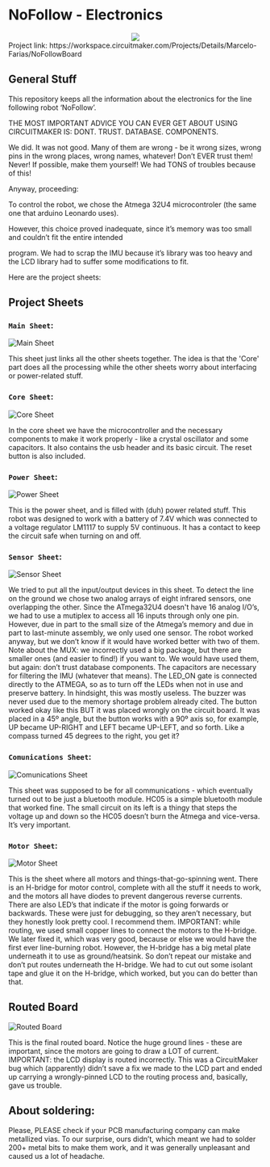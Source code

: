 # NoFollow - Electronics

<div style="text-align:center"><img src ="http://i.giphy.com/EJ3tXBzfkZKDu.gif" /></div>
Project link:
https://workspace.circuitmaker.com/Projects/Details/Marcelo-Farias/NoFollowBoard

## General Stuff

This repository keeps all the information about the electronics for the line following robot ‘NoFollow’.

THE MOST IMPORTANT ADVICE YOU CAN EVER GET ABOUT USING CIRCUITMAKER IS:
DONT. TRUST. DATABASE. COMPONENTS.

We did. It was not good.
Many of them are wrong - be it wrong sizes, wrong pins in the wrong places, wrong names, whatever! Don’t EVER 
trust them! Never! If possible, make them yourself! We had TONS of troubles because of this!

Anyway, proceeding:

To control the robot, we chose the Atmega 32U4 microcontroler (the same one that arduino Leonardo uses). 

However, this choice proved inadequate, since it’s memory was too small and couldn’t fit the entire intended 

program. We had to scrap the IMU because it’s library was too heavy and the LCD library had to suffer some
modifications to fit.

Here are the project sheets:

## Project Sheets

### `Main Sheet`:

![Main Sheet](https://s3.postimg.org/jhgaha7dv/Main.jpg)

  This sheet just links all the other sheets together. The idea is that the 'Core' part does all the processing while
the other sheets worry about interfacing or power-related stuff.

### `Core Sheet`: 

![Core Sheet](https://s3.postimg.org/gtqu6xecj/Core.jpg)

  In the core sheet we have the microcontroller and the necessary components to make it work properly - like a 
crystal oscillator and some capacitors. It also contains the usb header and its basic circuit.
The reset button is also included.

### `Power Sheet`:

![Power Sheet](https://s3.postimg.org/cbojetyar/Power.jpg)

  This is the power sheet, and is filled with (duh) power related stuff.
This robot was designed to work with a battery of 7.4V which was connected to a voltage regulator LM1117 to 
supply 5V continuous. It has a contact to keep the circuit safe when turning on and off.

### `Sensor Sheet`:

![Sensor Sheet](https://s3.postimg.org/jqdv77k6b/Sensors.jpg)

  We tried to put all the input/output devices in this sheet.
To detect the line on the ground we chose two analog arrays of eight infrared sensors, one overlapping the
other. Since the ATmega32U4 doesn't have 16 analog I/O’s, we had to use a mutiplex to access all 16 inputs
through only one pin.
  However, due in part to the small size of the Atmega’s memory and due in part to last-minute assembly, we only 
used one sensor. The robot worked anyway, but we don’t know if it would have worked better with two of them.
  Note about the MUX: we incorrectly used a big package, but there are smaller ones (and easier to find!) if you 
want to. We would have used them, but again: don’t trust database components.
  The capacitors are necessary for filtering the IMU (whatever that means).
  The LED_ON gate is connected directly to the ATMEGA, so as to turn off the LEDs when not in use and preserve 
battery. In hindsight, this was mostly useless.
  The buzzer was never used due to the memory shortage problem already cited.
  The button worked okay like this BUT it was placed wrongly on the circuit board. It was placed in a 45º angle, 
but the button works with a 90º axis so, for example, UP became UP-RIGHT and LEFT became UP-LEFT, and so forth. 
Like a compass turned 45 degrees to the right, you get it?

### `Comunications Sheet`:

![Comunications Sheet](https://s3.postimg.org/cw3khirj7/Communication.jpg)

  This sheet was supposed to be for all communications - which eventually turned out to be just a bluetooth 
module.
  HC05 is a simple bluetooth module that worked fine. The small circuit on its left is a thingy that steps the 
voltage up and down so the HC05 doesn’t burn the Atmega and vice-versa. It’s very important.

### `Motor Sheet`:
![Motor Sheet](https://s3.postimg.org/usiy5ne8z/Motors.jpg)

  This is the sheet where all motors and things-that-go-spinning went.
There is an H-bridge for motor control, complete with all the stuff it needs to work, and the motors all have 
diodes to prevent dangerous reverse currents. 
  There are also LED’s that indicate if the motor is going forwards or backwards. These were just for debugging, 
so they aren’t necessary, but they honestly look pretty cool. I recommend them.
IMPORTANT: while routing, we used small copper lines to connect the motors to the H-bridge. We later fixed it, 
which was very good, because or else we would have the first ever line-burning robot.
  However, the H-bridge has a big metal plate underneath it to use as ground/heatsink. So don’t repeat our
mistake and don’t put routes underneath the H-bridge. We had to cut out some isolant tape and glue it on the 
H-bridge, which worked, but you can do better than that.

## Routed Board
![Routed Board](https://s3.postimg.org/6b29t1ivn/pcb.jpg)

This is the final routed board. Notice the huge ground lines - these are important, since the motors are going 
to draw a LOT of current. 
  IMPORTANT: the LCD display is routed incorrectly. This was a CircuitMaker bug which (apparently) didn’t save a 
fix we made to the LCD part and ended up carrying a wrongly-pinned LCD to the routing process and, basically, 
gave us trouble.

## About soldering:
Please, PLEASE check if your PCB manufacturing company can make metallized vias. To our surprise, ours didn’t, 
which meant we had to solder 200+ metal bits to make them work, and it was generally unpleasant and caused us a 
lot of headache.
